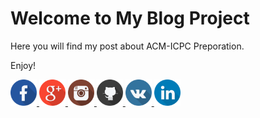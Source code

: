 # Welcome to My Blog Project

Here you will find my post about ACM-ICPC Preporation.

Enjoy!

<a href="http://facebook.com/almaztukenov">
  <img src="img/1473647094_facebook.png" width="42px" height="42px"">
</a>
<a href="https://plus.google.com/+almaztukenov">
  <img src="img/1473647108_googleplus.png" width="42px" height="42px"">
</a>
<a href="http://instagram.com/atukenov">
  <img src="img/1473647104_instagram.png" width="42px" height="42px"">
</a>
<a href="http://github.com/atukenov">
  <img src="img/1473647117_github.png" width="42px" height="42px"">
</a>
<a href="http://vk.com/iheey">
  <img src="img/1473647119_vkontakte.png" width="42px" height="42px"">
</a>
<a href="https://www.linkedin.com/in/atukenov">
  <img src="img/1473647114_linkedin.png" width="42px" height="42px"">
</a>
